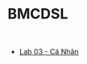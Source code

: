 # BMCDSL
</br>

- <a href="https://drive.google.com/drive/folders/18WWCNHHMFuAjsMtC-iZ-AsuBYTkKY7cg?usp=sharing">Lab 03 - Cá Nhân</a>
